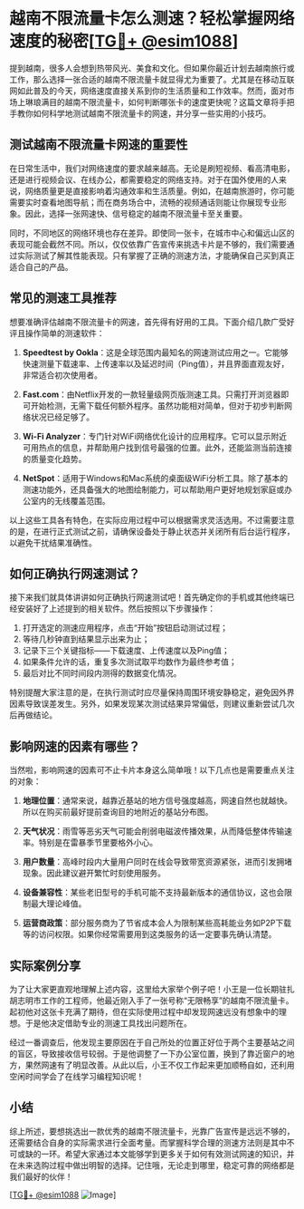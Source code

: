 # 越南不限流量卡怎么测速？轻松掌握网络速度的秘密[[TG💪+ @esim1088](https://t.me/s/esim1088)]

提到越南，很多人会想到热带风光、美食和文化。但如果你最近计划去越南旅行或工作，那么选择一张合适的越南不限流量卡就显得尤为重要了。尤其是在移动互联网如此普及的今天，网络速度直接关系到你的生活质量和工作效率。然而，面对市场上琳琅满目的越南不限流量卡，如何判断哪张卡的速度更快呢？这篇文章将手把手教你如何科学地测试越南不限流量卡的网速，并分享一些实用的小技巧。

## 测试越南不限流量卡网速的重要性

在日常生活中，我们对网络速度的要求越来越高。无论是刷短视频、看高清电影，还是进行视频会议、在线办公，都需要稳定的网络支持。对于在国外使用的人来说，网络质量更是直接影响着沟通效率和生活质量。例如，在越南旅游时，你可能需要实时查看地图导航；而在商务场合中，流畅的视频通话则能让你展现专业形象。因此，选择一张网速快、信号稳定的越南不限流量卡至关重要。

同时，不同地区的网络环境也存在差异。即使同一张卡，在城市中心和偏远山区的表现可能会截然不同。所以，仅仅依靠广告宣传来挑选卡片是不够的，我们需要通过实际测试了解其性能表现。只有掌握了正确的测速方法，才能确保自己买到真正适合自己的产品。

## 常见的测速工具推荐

想要准确评估越南不限流量卡的网速，首先得有好用的工具。下面介绍几款广受好评且操作简单的测速软件：

1. **Speedtest by Ookla**：这是全球范围内最知名的网速测试应用之一。它能够快速测量下载速率、上传速率以及延迟时间（Ping值），并且界面直观友好，非常适合初次使用者。
   
2. **Fast.com**：由Netflix开发的一款轻量级网页版测速工具。只需打开浏览器即可开始检测，无需下载任何额外程序。虽然功能相对简单，但对于初步判断网络状况已经足够了。

3. **Wi-Fi Analyzer**：专门针对WiFi网络优化设计的应用程序。它可以显示附近可用热点的信息，并帮助用户找到信号最强的位置。此外，还能监测当前连接的质量变化趋势。

4. **NetSpot**：适用于Windows和Mac系统的桌面级WiFi分析工具。除了基本的测速功能外，还具备强大的地图绘制能力，可以帮助用户更好地规划家庭或办公室内的无线覆盖范围。

以上这些工具各有特色，在实际应用过程中可以根据需求灵活选用。不过需要注意的是，在进行正式测试之前，请确保设备处于静止状态并关闭所有后台运行程序，以避免干扰结果准确性。

## 如何正确执行网速测试？

接下来我们就具体讲讲如何正确执行网速测试吧！首先确定你的手机或其他终端已经安装好了上述提到的相关软件。然后按照以下步骤操作：

1. 打开选定的测速应用程序，点击“开始”按钮启动测试过程；
2. 等待几秒钟直到结果显示出来为止；
3. 记录下三个关键指标——下载速度、上传速度以及Ping值；
4. 如果条件允许的话，重复多次测试取平均数作为最终参考值；
5. 最后对比不同时间段内测得的数据变化情况。

特别提醒大家注意的是，在执行测试时应尽量保持周围环境安静稳定，避免因外界因素导致误差发生。另外，如果发现某次测试结果异常偏低，则建议重新尝试几次后再做结论。

## 影响网速的因素有哪些？

当然啦，影响网速的因素可不止卡片本身这么简单哦！以下几点也是需要重点关注的对象：

1. **地理位置**：通常来说，越靠近基站的地方信号强度越高，网速自然也就越快。所以在购买前最好提前查询目的地附近的基站分布图。
   
2. **天气状况**：雨雪等恶劣天气可能会削弱电磁波传播效果，从而降低整体传输速率。特别是在雷暴季节里要格外小心。
   
3. **用户数量**：高峰时段内大量用户同时在线会导致带宽资源紧张，进而引发拥堵现象。因此建议避开繁忙时刻使用服务。
   
4. **设备兼容性**：某些老旧型号的手机可能不支持最新版本的通信协议，这也会限制最大理论峰值。
   
5. **运营商政策**：部分服务商为了节省成本会人为限制某些高耗能业务如P2P下载等的访问权限。如果你经常需要用到这类服务的话一定要事先确认清楚。

## 实际案例分享

为了让大家更直观地理解上述内容，这里给大家举个例子吧！小王是一位长期驻扎胡志明市工作的工程师，他最近刚入手了一张号称“无限畅享”的越南不限流量卡。起初他对这张卡充满了期待，但在实际使用过程中却发现网速远没有想象中的理想。于是他决定借助专业的测速工具找出问题所在。

经过一番调查后，他发现主要原因在于自己所处的位置正好位于两个主要基站之间的盲区，导致接收信号较弱。于是他调整了一下办公室位置，换到了靠近窗户的地方，果然网速有了明显改善。从此以后，小王不仅工作起来更加顺畅自如，还利用空闲时间学会了在线学习编程知识呢！

## 小结

综上所述，要想挑选出一款优秀的越南不限流量卡，光靠广告宣传是远远不够的，还需要结合自身的实际需求进行全面考量。而掌握科学合理的测速方法则是其中不可或缺的一环。希望大家通过本文能够学到更多关于如何有效测试网速的知识，并在未来选购过程中做出明智的选择。记住哦，无论走到哪里，稳定可靠的网络都是我们最好的伙伴！

[[TG💪+ @esim1088](https://t.me/s/esim1088) ![Image](https://i.postimg.cc/4NQfJmqS/Snipaste-2025-05-13-00-14-12.png)]